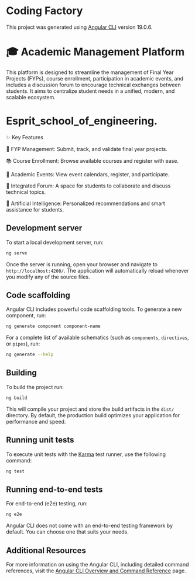 # Coding Factory 

This project was generated using [Angular CLI](https://github.com/angular/angular-cli) version 19.0.6.


#  🎓 Academic Management Platform
This platform is designed to streamline the management of Final Year Projects (FYPs), course enrollment, participation in academic events, and includes a discussion forum to encourage technical exchanges between students. It aims to centralize student needs in a unified, modern, and scalable ecosystem.

# Esprit_school_of_engineering.

✨ Key Features

📝 FYP Management: Submit, track, and validate final year projects.

📚 Course Enrollment: Browse available courses and register with ease.

📅 Academic Events: View event calendars, register, and participate.

💬 Integrated Forum: A space for students to collaborate and discuss technical topics.

🤖 Artificial Intelligence: Personalized recommendations and smart assistance for students.

## Development server

To start a local development server, run:

```bash
ng serve
```

Once the server is running, open your browser and navigate to `http://localhost:4200/`. The application will automatically reload whenever you modify any of the source files.

## Code scaffolding

Angular CLI includes powerful code scaffolding tools. To generate a new component, run:

```bash
ng generate component component-name
```

For a complete list of available schematics (such as `components`, `directives`, or `pipes`), run:

```bash
ng generate --help
```

## Building

To build the project run:

```bash
ng build
```

This will compile your project and store the build artifacts in the `dist/` directory. By default, the production build optimizes your application for performance and speed.

## Running unit tests

To execute unit tests with the [Karma](https://karma-runner.github.io) test runner, use the following command:

```bash
ng test
```

## Running end-to-end tests

For end-to-end (e2e) testing, run:

```bash
ng e2e
```

Angular CLI does not come with an end-to-end testing framework by default. You can choose one that suits your needs.

## Additional Resources

For more information on using the Angular CLI, including detailed command references, visit the [Angular CLI Overview and Command Reference](https://angular.dev/tools/cli) page.
